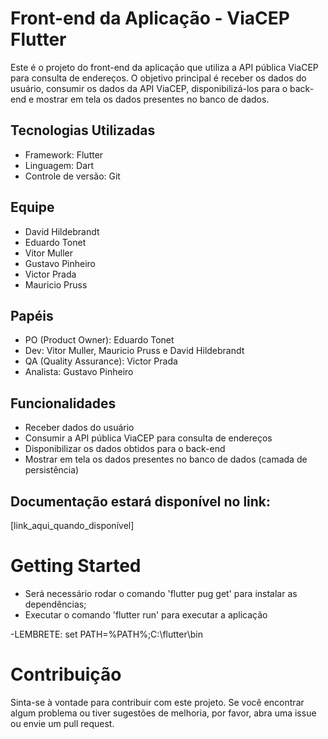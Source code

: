 # Front-end da Aplicação - ViaCEP Flutter

  Este é o projeto do front-end da aplicação que utiliza a API pública ViaCEP para consulta de endereços. O objetivo principal é receber  os dados do usuário, consumir os dados da API ViaCEP, disponibilizá-los para o back-end e mostrar em tela os dados presentes no banco de dados.

## Tecnologias Utilizadas
  - Framework: Flutter
  - Linguagem: Dart
  - Controle de versão: Git

## Equipe
  - David Hildebrandt
  - Eduardo Tonet
  - Vitor Muller
  - Gustavo Pinheiro
  - Victor Prada
  - Mauricio Pruss
  
## Papéis
  - PO (Product Owner): Eduardo Tonet
  - Dev: Vitor Muller, Mauricio Pruss e David Hildebrandt
  - QA (Quality Assurance): Victor Prada
  - Analista: Gustavo Pinheiro

## Funcionalidades
  - Receber dados do usuário
  - Consumir a API pública ViaCEP para consulta de endereços
  - Disponibilizar os dados obtidos para o back-end
  - Mostrar em tela os dados presentes no banco de dados (camada de persistência)

## Documentação estará disponível no link:
  [link_aqui_quando_disponível]

# Getting Started
  - Será necessário rodar o comando 'flutter pug get' para instalar as dependências;
  - Executar o comando 'flutter run' para executar a aplicação
  
  -LEMBRETE: set PATH=%PATH%;C:\flutter\bin
  
# Contribuição
  Sinta-se à vontade para contribuir com este projeto. Se você encontrar algum problema ou tiver sugestões de melhoria, por favor, abra uma issue ou envie um pull request.

